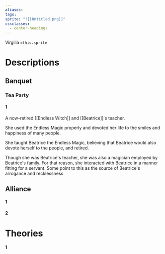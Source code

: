 ```yaml
---
aliases: 
tags: 
sprite: "![[Untitled.png]]"
cssclasses:
  - center-headings
---
```

Virgilia
`=this.sprite`
# Descriptions
## Banquet
### Tea Party
#### 1
A now-retired [[Endless Witch]] and [[Beatrice]]'s teacher.

She used the Endless Magic properly and devoted her life to the smiles and happiness of many people.

She taught Beatrice the Endless Magic, believing that Beatrice would also devote herself to the people, and retired.

Though she was Beatrice's teacher, she was also a magician employed by Beatrice's family.
For that reason, she interacted with Beatrice in a manner fitting for a servant.
Some point to this as the source of Beatrice's arrogance and recklessness.
## Alliance
#### 1
#### 2
# Theories
#### 1